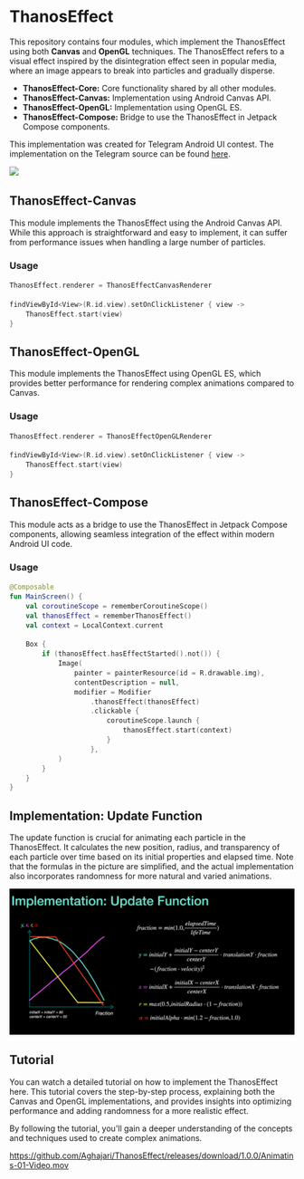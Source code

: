 # ThanosEffect

This repository contains four modules, which implement the ThanosEffect using both **Canvas** and **OpenGL** techniques. The ThanosEffect refers to a visual effect inspired by the disintegration effect seen in popular media, where an image appears to break into particles and gradually disperse.

- **ThanosEffect-Core:** Core functionality shared by all other modules.
- **ThanosEffect-Canvas:** Implementation using Android Canvas API.
- **ThanosEffect-OpenGL:** Implementation using OpenGL ES.
- **ThanosEffect-Compose:** Bridge to use the ThanosEffect in Jetpack Compose components.

This implementation was created for Telegram Android UI contest. The implementation on the Telegram source can be found [here](https://github.com/Aghajari/Telegram-DustEffect-Implementation).

<img src='./preview.gif' height=500/>

## ThanosEffect-Canvas
This module implements the ThanosEffect using the Android Canvas API. While this approach is straightforward and easy to implement, it can suffer from performance issues when handling a large number of particles.

### Usage

```kotlin
ThanosEffect.renderer = ThanosEffectCanvasRenderer

findViewById<View>(R.id.view).setOnClickListener { view ->
    ThanosEffect.start(view)
}
```

## ThanosEffect-OpenGL
This module implements the ThanosEffect using OpenGL ES, which provides better performance for rendering complex animations compared to Canvas.

### Usage

```kotlin
ThanosEffect.renderer = ThanosEffectOpenGLRenderer

findViewById<View>(R.id.view).setOnClickListener { view ->
    ThanosEffect.start(view)
}
```

## ThanosEffect-Compose
This module acts as a bridge to use the ThanosEffect in Jetpack Compose components, allowing seamless integration of the effect within modern Android UI code.

### Usage

```kotlin
@Composable
fun MainScreen() {
    val coroutineScope = rememberCoroutineScope()
    val thanosEffect = rememberThanosEffect()
    val context = LocalContext.current

    Box {
        if (thanosEffect.hasEffectStarted().not()) {
            Image(
                painter = painterResource(id = R.drawable.img),
                contentDescription = null,
                modifier = Modifier
                    .thanosEffect(thanosEffect)
                    .clickable {
                        coroutineScope.launch {
                            thanosEffect.start(context)
                        }
                    },
            )
        }
    }
}
```

## Implementation: Update Function
The update function is crucial for animating each particle in the ThanosEffect. It calculates the new position, radius, and transparency of each particle over time based on its initial properties and elapsed time.
Note that the formulas in the picture are simplified, and the actual implementation also incorporates randomness for more natural and varied animations.

<img src='./formulas.png' width=600/>

## Tutorial
You can watch a detailed tutorial on how to implement the ThanosEffect here. This tutorial covers the step-by-step process, explaining both the Canvas and OpenGL implementations, and provides insights into optimizing performance and adding randomness for a more realistic effect.

By following the tutorial, you'll gain a deeper understanding of the concepts and techniques used to create complex animations.

https://github.com/Aghajari/ThanosEffect/releases/download/1.0.0/Animatins-01-Video.mov
